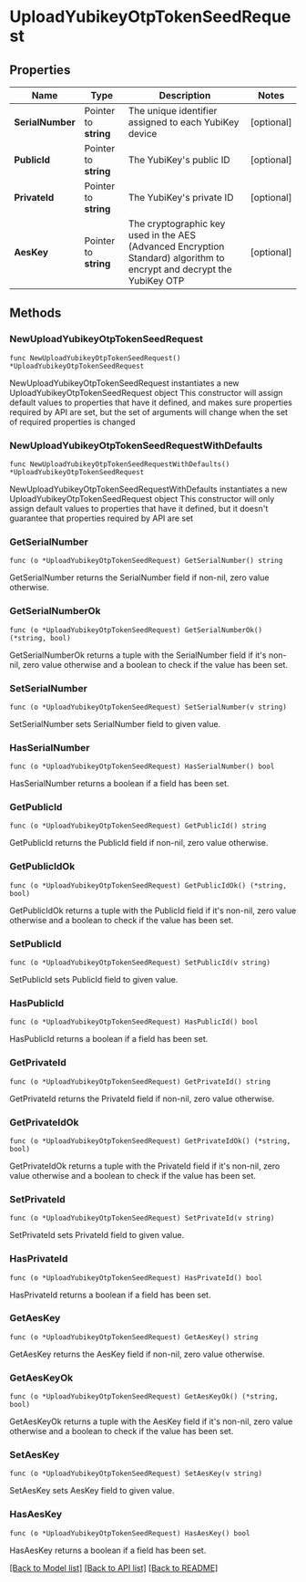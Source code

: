 # UploadYubikeyOtpTokenSeedRequest

## Properties

Name | Type | Description | Notes
------------ | ------------- | ------------- | -------------
**SerialNumber** | Pointer to **string** | The unique identifier assigned to each YubiKey device | [optional] 
**PublicId** | Pointer to **string** | The YubiKey&#39;s public ID | [optional] 
**PrivateId** | Pointer to **string** | The YubiKey&#39;s private ID | [optional] 
**AesKey** | Pointer to **string** | The cryptographic key used in the AES (Advanced Encryption Standard) algorithm to encrypt and decrypt the YubiKey OTP | [optional] 

## Methods

### NewUploadYubikeyOtpTokenSeedRequest

`func NewUploadYubikeyOtpTokenSeedRequest() *UploadYubikeyOtpTokenSeedRequest`

NewUploadYubikeyOtpTokenSeedRequest instantiates a new UploadYubikeyOtpTokenSeedRequest object
This constructor will assign default values to properties that have it defined,
and makes sure properties required by API are set, but the set of arguments
will change when the set of required properties is changed

### NewUploadYubikeyOtpTokenSeedRequestWithDefaults

`func NewUploadYubikeyOtpTokenSeedRequestWithDefaults() *UploadYubikeyOtpTokenSeedRequest`

NewUploadYubikeyOtpTokenSeedRequestWithDefaults instantiates a new UploadYubikeyOtpTokenSeedRequest object
This constructor will only assign default values to properties that have it defined,
but it doesn't guarantee that properties required by API are set

### GetSerialNumber

`func (o *UploadYubikeyOtpTokenSeedRequest) GetSerialNumber() string`

GetSerialNumber returns the SerialNumber field if non-nil, zero value otherwise.

### GetSerialNumberOk

`func (o *UploadYubikeyOtpTokenSeedRequest) GetSerialNumberOk() (*string, bool)`

GetSerialNumberOk returns a tuple with the SerialNumber field if it's non-nil, zero value otherwise
and a boolean to check if the value has been set.

### SetSerialNumber

`func (o *UploadYubikeyOtpTokenSeedRequest) SetSerialNumber(v string)`

SetSerialNumber sets SerialNumber field to given value.

### HasSerialNumber

`func (o *UploadYubikeyOtpTokenSeedRequest) HasSerialNumber() bool`

HasSerialNumber returns a boolean if a field has been set.

### GetPublicId

`func (o *UploadYubikeyOtpTokenSeedRequest) GetPublicId() string`

GetPublicId returns the PublicId field if non-nil, zero value otherwise.

### GetPublicIdOk

`func (o *UploadYubikeyOtpTokenSeedRequest) GetPublicIdOk() (*string, bool)`

GetPublicIdOk returns a tuple with the PublicId field if it's non-nil, zero value otherwise
and a boolean to check if the value has been set.

### SetPublicId

`func (o *UploadYubikeyOtpTokenSeedRequest) SetPublicId(v string)`

SetPublicId sets PublicId field to given value.

### HasPublicId

`func (o *UploadYubikeyOtpTokenSeedRequest) HasPublicId() bool`

HasPublicId returns a boolean if a field has been set.

### GetPrivateId

`func (o *UploadYubikeyOtpTokenSeedRequest) GetPrivateId() string`

GetPrivateId returns the PrivateId field if non-nil, zero value otherwise.

### GetPrivateIdOk

`func (o *UploadYubikeyOtpTokenSeedRequest) GetPrivateIdOk() (*string, bool)`

GetPrivateIdOk returns a tuple with the PrivateId field if it's non-nil, zero value otherwise
and a boolean to check if the value has been set.

### SetPrivateId

`func (o *UploadYubikeyOtpTokenSeedRequest) SetPrivateId(v string)`

SetPrivateId sets PrivateId field to given value.

### HasPrivateId

`func (o *UploadYubikeyOtpTokenSeedRequest) HasPrivateId() bool`

HasPrivateId returns a boolean if a field has been set.

### GetAesKey

`func (o *UploadYubikeyOtpTokenSeedRequest) GetAesKey() string`

GetAesKey returns the AesKey field if non-nil, zero value otherwise.

### GetAesKeyOk

`func (o *UploadYubikeyOtpTokenSeedRequest) GetAesKeyOk() (*string, bool)`

GetAesKeyOk returns a tuple with the AesKey field if it's non-nil, zero value otherwise
and a boolean to check if the value has been set.

### SetAesKey

`func (o *UploadYubikeyOtpTokenSeedRequest) SetAesKey(v string)`

SetAesKey sets AesKey field to given value.

### HasAesKey

`func (o *UploadYubikeyOtpTokenSeedRequest) HasAesKey() bool`

HasAesKey returns a boolean if a field has been set.


[[Back to Model list]](../README.md#documentation-for-models) [[Back to API list]](../README.md#documentation-for-api-endpoints) [[Back to README]](../README.md)


